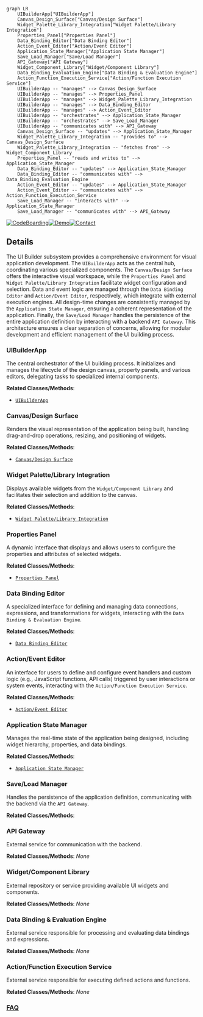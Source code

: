 ```mermaid
graph LR
    UIBuilderApp["UIBuilderApp"]
    Canvas_Design_Surface["Canvas/Design Surface"]
    Widget_Palette_Library_Integration["Widget Palette/Library Integration"]
    Properties_Panel["Properties Panel"]
    Data_Binding_Editor["Data Binding Editor"]
    Action_Event_Editor["Action/Event Editor"]
    Application_State_Manager["Application State Manager"]
    Save_Load_Manager["Save/Load Manager"]
    API_Gateway["API Gateway"]
    Widget_Component_Library["Widget/Component Library"]
    Data_Binding_Evaluation_Engine["Data Binding & Evaluation Engine"]
    Action_Function_Execution_Service["Action/Function Execution Service"]
    UIBuilderApp -- "manages" --> Canvas_Design_Surface
    UIBuilderApp -- "manages" --> Properties_Panel
    UIBuilderApp -- "manages" --> Widget_Palette_Library_Integration
    UIBuilderApp -- "manages" --> Data_Binding_Editor
    UIBuilderApp -- "manages" --> Action_Event_Editor
    UIBuilderApp -- "orchestrates" --> Application_State_Manager
    UIBuilderApp -- "orchestrates" --> Save_Load_Manager
    UIBuilderApp -- "communicates with" --> API_Gateway
    Canvas_Design_Surface -- "updates" --> Application_State_Manager
    Widget_Palette_Library_Integration -- "provides to" --> Canvas_Design_Surface
    Widget_Palette_Library_Integration -- "fetches from" --> Widget_Component_Library
    Properties_Panel -- "reads and writes to" --> Application_State_Manager
    Data_Binding_Editor -- "updates" --> Application_State_Manager
    Data_Binding_Editor -- "communicates with" --> Data_Binding_Evaluation_Engine
    Action_Event_Editor -- "updates" --> Application_State_Manager
    Action_Event_Editor -- "communicates with" --> Action_Function_Execution_Service
    Save_Load_Manager -- "interacts with" --> Application_State_Manager
    Save_Load_Manager -- "communicates with" --> API_Gateway
```

[![CodeBoarding](https://img.shields.io/badge/Generated%20by-CodeBoarding-9cf?style=flat-square)](https://github.com/CodeBoarding/CodeBoarding)[![Demo](https://img.shields.io/badge/Try%20our-Demo-blue?style=flat-square)](https://www.codeboarding.org/demo)[![Contact](https://img.shields.io/badge/Contact%20us%20-%20contact@codeboarding.org-lightgrey?style=flat-square)](mailto:contact@codeboarding.org)

## Details

The UI Builder subsystem provides a comprehensive environment for visual application development. The `UIBuilderApp` acts as the central hub, coordinating various specialized components. The `Canvas/Design Surface` offers the interactive visual workspace, while the `Properties Panel` and `Widget Palette/Library Integration` facilitate widget configuration and selection. Data and event logic are managed through the `Data Binding Editor` and `Action/Event Editor`, respectively, which integrate with external execution engines. All design-time changes are consistently managed by the `Application State Manager`, ensuring a coherent representation of the application. Finally, the `Save/Load Manager` handles the persistence of the entire application definition by interacting with a backend `API Gateway`. This architecture ensures a clear separation of concerns, allowing for modular development and efficient management of the UI building process.

### UIBuilderApp
The central orchestrator of the UI building process. It initializes and manages the lifecycle of the design canvas, property panels, and various editors, delegating tasks to specialized internal components.


**Related Classes/Methods**:

- <a href="https://github.com/appsmithorg/appsmith/blob/release/app/client/src/pages/AppIDE/AppIDE.tsx" target="_blank" rel="noopener noreferrer">`UIBuilderApp`</a>


### Canvas/Design Surface
Renders the visual representation of the application being built, handling drag-and-drop operations, resizing, and positioning of widgets.


**Related Classes/Methods**:

- <a href="https://github.com/appsmithorg/appsmith/blob/release/app/client/src/pages/Editor/Canvas.tsx" target="_blank" rel="noopener noreferrer">`Canvas/Design Surface`</a>


### Widget Palette/Library Integration
Displays available widgets from the `Widget/Component Library` and facilitates their selection and addition to the canvas.


**Related Classes/Methods**:

- <a href="https://github.com/appsmithorg/appsmith/blob/release/app/client/src/pages/Editor/widgetSidebar/UIEntitySidebar.tsx" target="_blank" rel="noopener noreferrer">`Widget Palette/Library Integration`</a>


### Properties Panel
A dynamic interface that displays and allows users to configure the properties and attributes of selected widgets.


**Related Classes/Methods**:

- <a href="https://github.com/appsmithorg/appsmith/blob/release/app/client/src/pages/Editor/PropertyPane/index.tsx" target="_blank" rel="noopener noreferrer">`Properties Panel`</a>


### Data Binding Editor
A specialized interface for defining and managing data connections, expressions, and transformations for widgets, interacting with the `Data Binding & Evaluation Engine`.


**Related Classes/Methods**:

- <a href="https://github.com/appsmithorg/appsmith/blob/release/app/client/src/pages/Editor/PropertyPane/PropertyPaneConnections.tsx" target="_blank" rel="noopener noreferrer">`Data Binding Editor`</a>


### Action/Event Editor
An interface for users to define and configure event handlers and custom logic (e.g., JavaScript functions, API calls) triggered by user interactions or system events, interacting with the `Action/Function Execution Service`.


**Related Classes/Methods**:

- <a href="https://github.com/appsmithorg/appsmith/blob/release/app/client/src/PluginActionEditor/PluginActionEditor.tsx" target="_blank" rel="noopener noreferrer">`Action/Event Editor`</a>


### Application State Manager
Manages the real-time state of the application being designed, including widget hierarchy, properties, and data bindings.


**Related Classes/Methods**:

- <a href="https://github.com/appsmithorg/appsmith/blob/release/app/client/src/sagas/selectors.tsx" target="_blank" rel="noopener noreferrer">`Application State Manager`</a>


### Save/Load Manager
Handles the persistence of the application definition, communicating with the backend via the `API Gateway`.


**Related Classes/Methods**:



### API Gateway
External service for communication with the backend.


**Related Classes/Methods**: _None_

### Widget/Component Library
External repository or service providing available UI widgets and components.


**Related Classes/Methods**: _None_

### Data Binding & Evaluation Engine
External service responsible for processing and evaluating data bindings and expressions.


**Related Classes/Methods**: _None_

### Action/Function Execution Service
External service responsible for executing defined actions and functions.


**Related Classes/Methods**: _None_



### [FAQ](https://github.com/CodeBoarding/GeneratedOnBoardings/tree/main?tab=readme-ov-file#faq)
